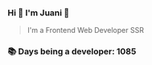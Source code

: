 ### Hi 👋 I&#39;m Juani 🦁

> I&#39;m a Frontend Web Developer SSR

### 📚 Days being a developer: 1085
